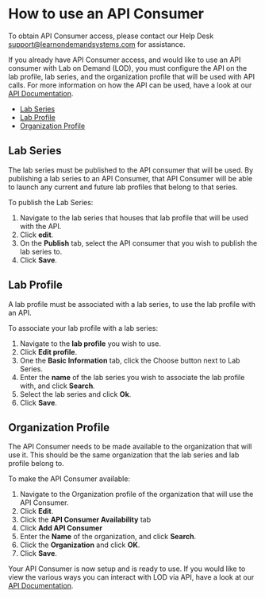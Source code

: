 # How to use an API Consumer

To obtain API Consumer access, please contact our Help Desk support@learnondemandsystems.com for assistance.

If you already have API Consumer access, and would like to use an API consumer with Lab on Demand (LOD), you must configure the API on the lab profile, lab series, and the organization profile that will be used with API calls. For more information on how the API can be used, have a look at our [API Documentation](lod/lod-api/lod-api-main.md). 

- [Lab Series](#lab-series)
- [Lab Profile](#lab-profile)
- [Organization Profile](#organization-profile)

## Lab Series

The lab series must be published to the API consumer that will be used. By publishing a lab series to an API Consumer, that API Consumer will be able to launch any current and future lab profiles that belong to that series. 

To publish the Lab Series:

1. Navigate to the lab series that houses that lab profile that will be used with the API.
1. Click **edit**.
1. On the **Publish** tab, select the API consumer that you wish to publish the lab series to. 
1. Click **Save**.

## Lab Profile

A lab profile must be associated with a lab series, to use the lab profile with an API.

To associate your lab profile with a lab series:

1. Navigate to the **lab profile** you wish to use.
1. Click **Edit profile**.
1. One the **Basic Information** tab, click the Choose button next to Lab Series.
1. Enter the **name** of the lab series you wish to associate the lab profile with, and click **Search**. 
1. Select the lab series and click **Ok**.
1. Click **Save**.

## Organization Profile

The API Consumer needs to be made available to the organization that will use it. This should be the same organization that the lab series and lab profile belong to. 

To make the API Consumer available:

1. Navigate to the Organization profile of the organization that will use the API Consumer. 
1. Click **Edit**.
1. Click the **API Consumer Availability** tab
1. Click **Add API Consumer**
1. Enter the **Name** of the organization, and click **Search**.
1. Click the **Organization** and click **OK**.
1. Click **Save**.

Your API Consumer is now setup and is ready to use. If you would like to view the various ways you can interact with LOD via API, have a look at our [API Documentation](/lod-api/lod-api-main.md).
